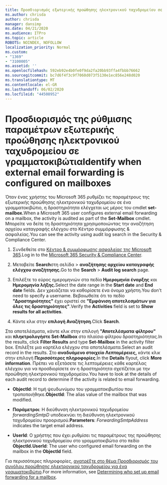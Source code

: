 ```yaml
---
title: Προσδιορισμός εξωτερικής προώθησης ηλεκτρονικού ταχυδρομείου σε γραμματοκιβώτια στα αρχεία καταγραφής ελέγχου
ms.author: chrisda
author: chrisda
manager: dansimp
ms.date: 04/21/2020
ms.audience: ITPro
ms.topic: article
ROBOTS: NOINDEX, NOFOLLOW
localization_priority: Normal
ms.custom:
- "1369"
- "3100005"
ms.assetid: ''
ms.openlocfilehash: 592eb92e4b0fe0f9da2fa20bb93ffa4fbbb76662
ms.sourcegitcommit: bc7d6f4f3c9f7060d073f5130e1ec856e248d020
ms.translationtype: MT
ms.contentlocale: el-GR
ms.lasthandoff: 06/02/2020
ms.locfileid: "44508952"
---
```

# <a name="identify-when-external-email-forwarding-is-configured-on-mailboxes"></a><span data-ttu-id="d1cdd-102">Προσδιορισμός της ρύθμισης παραμέτρων εξωτερικής προώθησης ηλεκτρονικού ταχυδρομείου σε γραμματοκιβώτια</span><span class="sxs-lookup"><span data-stu-id="d1cdd-102">Identify when external email forwarding is configured on mailboxes</span></span>

<span data-ttu-id="d1cdd-103">Όταν ένας χρήστης του Microsoft 365 ρυθμίζει τις παραμέτρους της εξωτερικής προώθησης ηλεκτρονικού ταχυδρομείου σε ένα γραμματοκιβώτιο, η δραστηριότητα ελέγχεται ως μέρος του cmdlet **set-mailbox.**</span><span class="sxs-lookup"><span data-stu-id="d1cdd-103">When a Microsoft 365 user configures external email forwarding on a mailbox, the activity is audited as part of the **Set-Mailbox** cmdlet.</span></span> <span data-ttu-id="d1cdd-104">Μπορείτε να δείτε τη δραστηριότητα χρησιμοποιώντας την αναζήτηση αρχείου καταγραφής ελέγχου στο Κέντρο συμμόρφωσης & ασφαλείας.</span><span class="sxs-lookup"><span data-stu-id="d1cdd-104">You can see the activity using audit log search in the Security & Compliance Center.</span></span>

1. <span data-ttu-id="d1cdd-105">Συνδεθείτε στο [Κέντρο & συμμόρφωσης ασφαλείας της Microsoft 365](https://protection.office.com/).</span><span class="sxs-lookup"><span data-stu-id="d1cdd-105">Log in to the [Microsoft 365 Security & Compliance Center](https://protection.office.com/).</span></span>

2. <span data-ttu-id="d1cdd-106">Μεταβείτε **Search**στη σελίδα  >  **αναζήτησης αρχείου καταγραφής ελέγχου αναζήτησης.**</span><span class="sxs-lookup"><span data-stu-id="d1cdd-106">Go to the **Search** > **Audit log search** page.</span></span>

3. <span data-ttu-id="d1cdd-107">Επιλέξτε το εύρος ημερομηνιών στα πεδία **Ημερομηνία έναρξης** και **Ημερομηνία λήξης.**</span><span class="sxs-lookup"><span data-stu-id="d1cdd-107">Select the date range in the **Start date** and **End date** fields.</span></span> <span data-ttu-id="d1cdd-108">Δεν χρειάζεται να καθορίσετε ένα όνομα χρήστη.</span><span class="sxs-lookup"><span data-stu-id="d1cdd-108">You don't need to specify a username.</span></span> <span data-ttu-id="d1cdd-109">Βεβαιωθείτε ότι το πεδίο **"Δραστηριότητες"** έχει οριστεί σε **"Εμφάνιση αποτελεσμάτων για όλες τις δραστηριότητες"**.</span><span class="sxs-lookup"><span data-stu-id="d1cdd-109">Verify the **Activities** field is set to **Show results for all activities**.</span></span>

4. <span data-ttu-id="d1cdd-110">Κάντε κλικ στην **επιλογή Αναζήτηση**.</span><span class="sxs-lookup"><span data-stu-id="d1cdd-110">Click **Search**.</span></span>

<span data-ttu-id="d1cdd-111">Στα αποτελέσματα, κάντε κλικ στην επιλογή **"Αποτελέσματα φίλτρου"** και **πληκτρολογήστε Set-Mailbox** στο πλαίσιο φίλτρου δραστηριότητας.</span><span class="sxs-lookup"><span data-stu-id="d1cdd-111">In the results, click **Filter Results** and type **Set-Mailbox** in the activity filter box.</span></span> <span data-ttu-id="d1cdd-112">Επιλέξτε μια καρτέλα ελέγχου στα αποτελέσματα.</span><span class="sxs-lookup"><span data-stu-id="d1cdd-112">Select an audit record in the results.</span></span> <span data-ttu-id="d1cdd-113">Στο **αναδυόμενο στοιχείο Λεπτομέρειες,** κάντε κλικ στην επιλογή **Περισσότερες πληροφορίες**.</span><span class="sxs-lookup"><span data-stu-id="d1cdd-113">In the **Details** flyout, click **More information**.</span></span> <span data-ttu-id="d1cdd-114">Πρέπει να εξετάσετε τις λεπτομέρειες κάθε καρτέλας ελέγχου για να προσδιορίσετε αν η δραστηριότητα σχετίζεται με την προώθηση ηλεκτρονικού ταχυδρομείου.</span><span class="sxs-lookup"><span data-stu-id="d1cdd-114">You have to look at the details of each audit record to determine if the activity is related to email forwarding.</span></span>

- <span data-ttu-id="d1cdd-115">**ObjectId**: Η τιμή ψευδωνύμου του γραμματοκιβωτίου που τροποποιήθηκε.</span><span class="sxs-lookup"><span data-stu-id="d1cdd-115">**ObjectId**: The alias value of the mailbox that was modified.</span></span>

- <span data-ttu-id="d1cdd-116">**Παράμετροι**: Η διεύθυνση ηλεκτρονικού ταχυδρομείου _forwardingSmtpD_ υποδεικνύει τη διεύθυνση ηλεκτρονικού ταχυδρομείου προορισμού.</span><span class="sxs-lookup"><span data-stu-id="d1cdd-116">**Parameters**: _ForwardingSmtpAddress_ indicates the target email address.</span></span>

- <span data-ttu-id="d1cdd-117">**UserId**: Ο χρήστης που έχει ρυθμίσει τις παραμέτρους της προώθησης ηλεκτρονικού ταχυδρομείου στο γραμματοκιβώτιο στο πεδίο **ObjectId.**</span><span class="sxs-lookup"><span data-stu-id="d1cdd-117">**UserId**: The user who configured email forwarding on the mailbox in the **ObjectId** field.</span></span>

<span data-ttu-id="d1cdd-118">Για περισσότερες πληροφορίες, [ανατρέξτε στο θέμα Προσδιορισμός του συνόλου προώθησης ηλεκτρονικού ταχυδρομείου για ένα γραμματοκιβώτιο](https://docs.microsoft.com/microsoft-365/compliance/auditing-troubleshooting-scenarios#determine-who-set-up-email-forwarding-for-a-mailbox).</span><span class="sxs-lookup"><span data-stu-id="d1cdd-118">For more information, see [Determining who set up email forwarding for a mailbox](https://docs.microsoft.com/microsoft-365/compliance/auditing-troubleshooting-scenarios#determine-who-set-up-email-forwarding-for-a-mailbox).</span></span>
